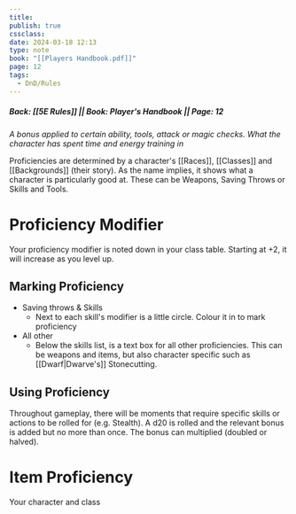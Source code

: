 ```yaml
---
title: 
publish: true
cssclass: 
date: 2024-03-18 12:13
type: note
book: "[[Players Handbook.pdf]]"
page: 12
tags:
  - DnD/Rules
---
```

##### Back: [[5E Rules]] || Book: Player's Handbook || Page: 12

*A bonus applied to certain ability, tools, attack or magic checks. What the character has spent time and energy training in*

Proficiencies are determined by a character's [[Races]], [[Classes]] and [[Backgrounds]] (their story). As the name implies, it shows what a character is particularly good at. These can be Weapons, Saving Throws or Skills and Tools.
# Proficiency Modifier
Your proficiency modifier is noted down in your class table. Starting at +2, it will increase as you level up.
## Marking Proficiency
- Saving throws & Skills
	- Next to each skill's modifier is a little circle. Colour it in to mark proficiency
- All other
	- Below the skills list, is a text box for all other proficiencies. This can be weapons and items, but also character specific such as [[Dwarf|Dwarve's]] Stonecutting.
## Using Proficiency
Throughout gameplay, there will be moments that require specific skills or actions to be rolled for (e.g. Stealth). A d20 is rolled and the relevant bonus is added but no more than once. The bonus can multiplied (doubled or halved).
# Item Proficiency
Your character and class